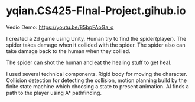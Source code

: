 # yqian.CS425-FInal-Project.gihub.io

Vedio Demo: https://youtu.be/85bpFAoGa_o


I created a 2d game using Unity, Human try to find the spider(player).
The spider takes damage when it collided with the spider.
The spider also can take damage back to the human when they collied.

The spider can shot the human and eat the healing stuff to get heal.

I used several technical components. Rigid body for moving the character. Collision detection for detecting the collision, motion planning build by the finite state machine which choosing a state to present animation. AI finds a path to the player using A* pathfinding.
